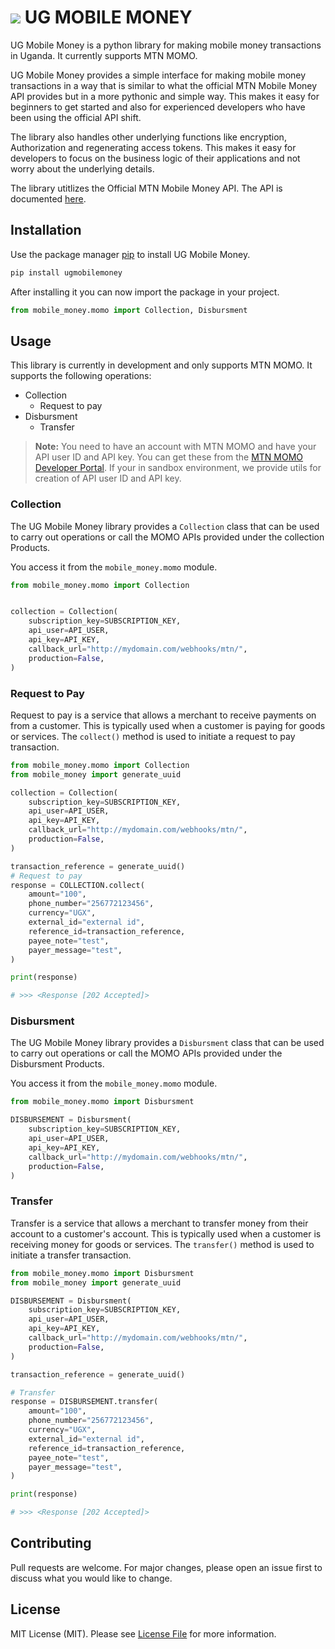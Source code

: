 # <img src="https://flagcdn.com/w40/ug.png"> UG MOBILE MONEY

UG Mobile Money is a python library for making mobile money transactions in Uganda. It currently supports MTN MOMO.

UG Mobile Money provides a simple interface for making mobile money transactions in a way that is similar to what the official MTN Mobile Money API provides but in a more pythonic and simple way. This makes it easy for beginners to get started and also for experienced developers who have been using the official API shift.

The library also handles other underlying functions like encryption, Authorization and regenerating access tokens. This makes it easy for developers to focus on the business logic of their applications and not worry about the underlying details.

The library utitlizes the Official MTN Mobile Money API. The API is documented [here](https://momodeveloper.mtn.com).


## Installation

Use the package manager [pip](https://pip.pypa.io/en/stable/) to install UG Mobile Money.

```sh
pip install ugmobilemoney
```

After installing it you can now import the package in your project.

```python
from mobile_money.momo import Collection, Disbursment
```

## Usage

This library is currently in development and only supports MTN MOMO. It supports the following operations:

- Collection
  - Request to pay
- Disbursment
  - Transfer

> **Note:** You need to have an account with MTN MOMO and have your API user ID and API key. You can get these from the [MTN MOMO Developer Portal](https://momodeveloper.mtn.com). If your in sandbox environment, we provide utils for creation of API user ID and API key.

### Collection

The UG Mobile Money library provides a `Collection` class that can be used to carry out operations or call the MOMO APIs provided under the collection Products.

You access it from the `mobile_money.momo` module.

```py
from mobile_money.momo import Collection


collection = Collection(
    subscription_key=SUBSCRIPTION_KEY,
    api_user=API_USER,
    api_key=API_KEY,
    callback_url="http://mydomain.com/webhooks/mtn/",
    production=False,
)
```

### Request to Pay

Request to pay is a service that allows a merchant to receive payments on from a customer. This is typically used when a customer is paying for goods or services. The `collect()` method is used to initiate a request to pay transaction.

```py
from mobile_money.momo import Collection
from mobile_money import generate_uuid

collection = Collection(
    subscription_key=SUBSCRIPTION_KEY,
    api_user=API_USER,
    api_key=API_KEY,
    callback_url="http://mydomain.com/webhooks/mtn/",
    production=False,
)

transaction_reference = generate_uuid()
# Request to pay
response = COLLECTION.collect(
    amount="100",
    phone_number="256772123456",
    currency="UGX",
    external_id="external id",
    reference_id=transaction_reference,
    payee_note="test",
    payer_message="test",
)

print(response)

# >>> <Response [202 Accepted]>
```

### Disbursment

The UG Mobile Money library provides a `Disbursment` class that can be used to carry out operations or call the MOMO APIs provided under the Disbursment Products.

You access it from the `mobile_money.momo` module.

```py
from mobile_money.momo import Disbursment

DISBURSEMENT = Disbursment(
    subscription_key=SUBSCRIPTION_KEY,
    api_user=API_USER,
    api_key=API_KEY,
    callback_url="http://mydomain.com/webhooks/mtn/",
    production=False,
)
```

### Transfer

Transfer is a service that allows a merchant to transfer money from their account to a customer's account. This is typically used when a customer is receiving money for goods or services. The `transfer()` method is used to initiate a transfer transaction.

```py
from mobile_money.momo import Disbursment
from mobile_money import generate_uuid

DISBURSEMENT = Disbursment(
    subscription_key=SUBSCRIPTION_KEY,
    api_user=API_USER,
    api_key=API_KEY,
    callback_url="http://mydomain.com/webhooks/mtn/",
    production=False,
)

transaction_reference = generate_uuid()

# Transfer
response = DISBURSEMENT.transfer(
    amount="100",
    phone_number="256772123456",
    currency="UGX",
    external_id="external id",
    reference_id=transaction_reference,
    payee_note="test",
    payer_message="test",
)

print(response)

# >>> <Response [202 Accepted]>
```

## Contributing

Pull requests are welcome. For major changes, please open an issue first to discuss what you would like to change.

## License

MIT License (MIT). Please see [License File](LICENSE) for more information.
